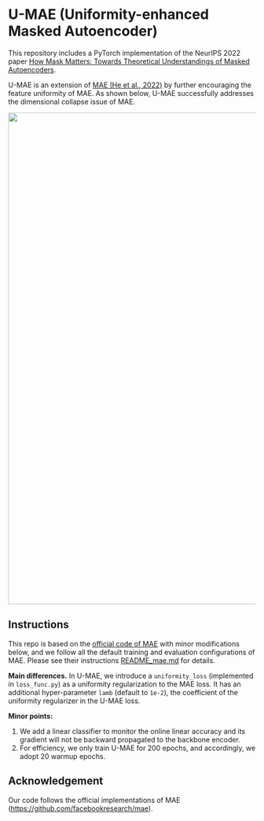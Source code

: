 # U-MAE (Uniformity-enhanced Masked Autoencoder)

This repository includes a PyTorch implementation of the NeurIPS 2022 paper [How Mask Matters: Towards Theoretical Understandings of Masked Autoencoders](https://openreview.net/pdf?id=WOppMAJtvhv). 

U-MAE is an extension of [MAE (He et al., 2022)](https://arxiv.org/pdf/2111.06377.pdf) by further encouraging the feature uniformity of MAE. As shown below, U-MAE successfully addresses the dimensional collapse issue of MAE.

<p align="center">
  <img src="https://user-images.githubusercontent.com/16850758/195980285-48985231-fc68-40a1-b2d3-81462c5f868a.png" width="1000">
</p>


## Instructions
This repo is based on the [official code of MAE](https://github.com/facebookresearch/mae) with minor modifications below, and we follow all the default training and evaluation configurations of MAE. Please see their instructions [README_mae.md](README_mae.md) for details.

**Main differences.** In U-MAE, we introduce a ``uniformity_loss``  (implemented in ``loss_func.py``) as a uniformity regularization to the MAE loss. It has an additional hyper-parameter ``lamb`` (default to ``1e-2``), the coefficient of the uniformity regularizer in the U-MAE loss. 

**Minor points:**
1. We add a linear classifier to monitor the online linear accuracy and its gradient will not be backward propagated to the backbone encoder.
2. For efficiency, we only train U-MAE for 200 epochs, and accordingly, we adopt 20 warmup epochs.

## Acknowledgement

Our code follows the official implementations of MAE (https://github.com/facebookresearch/mae).
